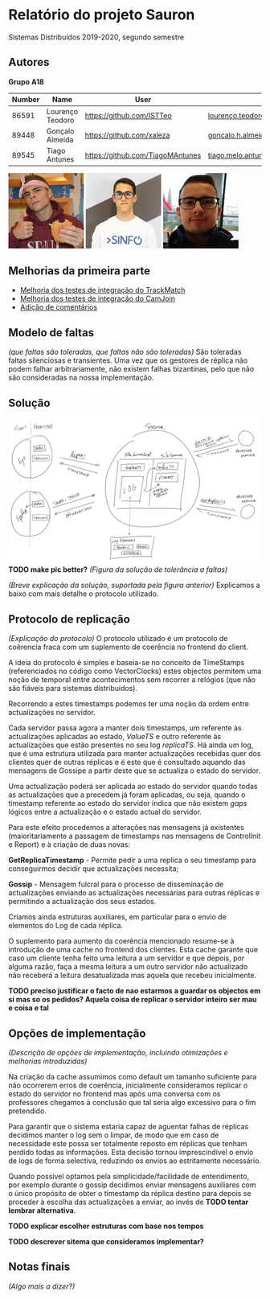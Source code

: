 # Relatório do projeto Sauron

Sistemas Distribuídos 2019-2020, segundo semestre


## Autores

**Grupo A18**



| Number | Name              | User                                 | Email                                   |
| -------|-------------------|--------------------------------------|-----------------------------------------|
| 86591  | Lourenço Teodoro  | <https://github.com/ISTTeo>          | <lourenco.teodoro@tecnico.ulisboa.pt>   |
| 89448  | Gonçalo Almeida   | <https://github.com/xaleza>          | <goncalo.h.almeida@tecnico.ulisboa.pt>  |
| 89545  | Tiago Antunes     | <https://github.com/TiagoMAntunes>   | <tiago.melo.antunes@tecnico.ulisboa.pt> |


![Lourenço Teodoro](lourenco.png) ![Gonçalo Almeida](goncalo.jpeg) ![Tiago Antunes](tiago.jpeg)


## Melhorias da primeira parte

- [Melhoria dos testes de integração do TrackMatch](https://github.com/tecnico-distsys/A18-Sauron/commit/fb83182441b60b4742b162c0b7b2be4061310feb)
- [Melhoria dos testes de integração do CamJoin](https://github.com/tecnico-distsys/A18-Sauron/commit/b2c4cac1a4750ce12ec4d028b83497ee4c916a1d)
- [Adição de comentários](https://github.com/tecnico-distsys/A18-Sauron/commit/19dc37d5227098c1bdfa5755e23c09fd86e008d8)


## Modelo de faltas

_(que faltas são toleradas, que faltas não são toleradas)_
São toleradas faltas silenciosas e transientes. Uma vez que os gestores de réplica não podem falhar arbitrariamente, não existem falhas bizantinas, pelo que não são consideradas na nossa implementação.


## Solução
![solution](solution.JPG)
**TODO make pic better?**
_(Figura da solução de tolerância a faltas)_

_(Breve explicação da solução, suportada pela figura anterior)_
Explicamos a baixo com mais detalhe o protocolo utilizado.

## Protocolo de replicação

_(Explicação do protocolo)_
O protocolo utilizado é um protocolo de coêrencia fraca com um suplemento de coerência no frontend do client.

A ideia do protocolo é simples e baseia-se no conceito de TimeStamps (referenciados no código como VectorClocks) estes objectos permitem uma noção de temporal entre acontecimentos sem recorrer a relógios (que não são fiáveis para sistemas distribuidos).

Recorrendo a estes timestamps podemos ter uma noção da ordem entre actualizações no servidor.

Cada servidor passa agora a manter dois timestamps, um referente às actualizações aplicadas ao estado, *ValueTS* e outro referente às actualizações que estão presentes no seu log *replicaTS*. Há ainda um log, que é uma estrutura utilizada para manter actualizações recebidas quer dos clientes quer de outras réplicas e é este que é consultado aquando das mensagens de Gossipe a partir deste que se actualiza o estado do servidor.

Uma actualização poderá ser aplicada ao estado do servidor quando todas as actualizações que a precedem já foram aplicadas, ou seja, quando o timestamp referente ao estado do servidor indica que não existem *gaps* lógicos entre a actualização e o estado actual do servidor.

Para este efeito procedemos a alterações nas mensagens já existentes (maioritariamente a passagem de timestamps nas mensagens de ControlInit e Report) e à criação de duas novas:

**GetReplicaTimestamp** - Permite pedir a uma replica o seu timestamp para conseguirmos decidir que actualizações necessita;

**Gossip** - Mensagem fulcral para o processo de disseminação de actualizações enviando as actualizações necessárias para outras réplicas e permitindo a actualização dos seus estados.

Criamos ainda estruturas auxiliares, em particular para o envio de elementos do Log de cada réplica.

O suplemento para aumento da coerência mencionado resume-se à introdução de uma cache no frontend dos clientes. 
Esta cache garante que caso um cliente tenha feito uma leitura a um servidor e que depois, por alguma razão, faça a mesma leitura a um outro servidor não actualizado não receberá a leitura desatualizada mas aquela que recebeu inicialmente. 

**TODO preciso justificar o facto de nao estarmos a guardar os objectos em si mas so os pedidos? Aquela coisa de replicar o servidor inteiro ser mau e coisa e tal**

## Opções de implementação

_(Descrição de opções de implementação, incluindo otimizações e melhorias introduzidas)_

Na criação da cache assumimos como default um tamanho suficiente para não ocorrerem erros de coerência, inicialmente consideramos replicar o estado do servidor no frontend mas após uma conversa com os professores chegamos à conclusão que tal seria algo excessivo para o fim pretendido.

Para garantir que o sistema estaria capaz de aguentar falhas de réplicas decidimos manter o log sem o limpar, de modo que em caso de necessidade este possa ser totalmente reposto em réplicas que tenham perdido todas as informações. Esta decisão tornou imprescindível o envio de logs de forma selectiva, reduzindo os envios ao estritamente necessário.

Quando possível optamos pela simplicidade/facilidade de entendimento, por exemplo durante o gossip decidimos enviar mensagens auxiliares com o único propósito de obter o timestamp da réplica destino para depois se proceder à escolha das actualizações a enviar, ao invés de **TODO tentar lembrar alternativa**.

**TODO explicar escolher estruturas com base nos tempos**

**TODO descrever sitema que consideramos implementar?**


## Notas finais

_(Algo mais a dizer?)_
